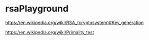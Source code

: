 # rsaPlayground

https://en.wikipedia.org/wiki/RSA_(cryptosystem)#Key_generation

https://en.wikipedia.org/wiki/Primality_test
